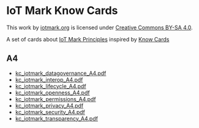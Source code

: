 # IoT Mark Know Cards
This work by [iotmark.org](http://iotmark.org/) is licensed under [Creative Commons BY-SA 4.0](https://creativecommons.org/licenses/by-sa/4.0/).

A set of cards about [IoT Mark Principles](https://github.com/openiotmark/iotmark-principles
) inspired by [Know Cards](https://know-cards.myshopify.com/)
## A4
- [kc_iotmark_datagovernance_A4.pdf](https://github.com/openiotmark/iotmark-knowcards/blob/master/A4/kc_iotmark_datagovernance_A4.pdf)
- [kc_iotmark_interop_A4.pdf](https://github.com/openiotmark/iotmark-knowcards/blob/master/A4/kc_iotmark_interop_A4.pdf)
- [kc_iotmark_lifecycle_A4.pdf](https://github.com/openiotmark/iotmark-knowcards/blob/master/A4/kc_iotmark_lifecycle_A4.pdf)
- [kc_iotmark_openness_A4.pdf](https://github.com/openiotmark/iotmark-knowcards/blob/master/A4/kc_iotmark_openness_A4.pdf)
- [kc_iotmark_permissions_A4.pdf](https://github.com/openiotmark/iotmark-knowcards/blob/master/A4/kc_iotmark_permissions_A4.pdf)
- [kc_iotmark_privacy_A4.pdf](https://github.com/openiotmark/iotmark-knowcards/blob/master/A4/kc_iotmark_privacy_A4.pdf)
- [kc_iotmark_security_A4.pdf](https://github.com/openiotmark/iotmark-knowcards/blob/master/A4/kc_iotmark_security_A4.pdf)
- [kc_iotmark_transparency_A4.pdf](https://github.com/openiotmark/iotmark-knowcards/blob/master/A4/kc_iotmark_transparency_A4.pdf)
